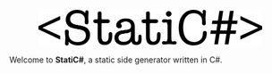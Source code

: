 <p align="center">
    <img src="Logo.png" width="400" max-width="90%" alt="StatiC#" />
</p>

Welcome to **StatiC#**, a static side generator written in C#.
